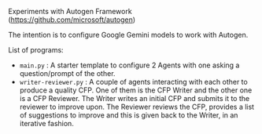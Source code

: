 Experiments with Autogen Framework (https://github.com/microsoft/autogen)

The intention is to configure Google Gemini models to work with Autogen.

List of programs:
- `main.py` : A starter template to configure 2 Agents with one asking a question/prompt of the other.
- `writer-reviewer.py` : A couple of agents interacting with each other to produce a quality CFP. One of them is the CFP Writer and the other one is a CFP Reviewer. The Writer writes an initial CFP and submits it to the reviewer to improve upon. The Reviewer reviews the CFP, provides a list of suggestions to improve and this is given back to the Writer, in an iterative fashion. 
